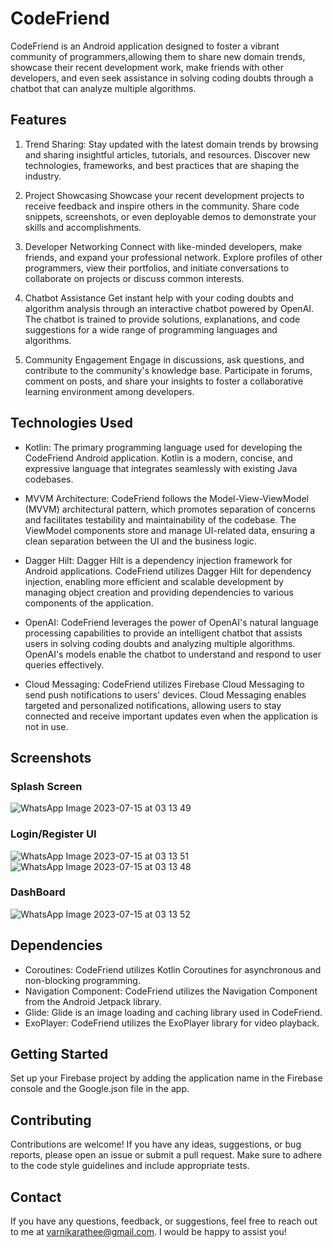 # CodeFriend
CodeFriend is an Android application designed to foster a vibrant community of programmers,allowing them to share new domain trends, showcase their recent development work, make friends with other developers, and even seek assistance in solving coding doubts through a chatbot that can analyze multiple algorithms.

## Features
1) Trend Sharing:
Stay updated with the latest domain trends by browsing and sharing insightful articles, tutorials, and resources. Discover new technologies, frameworks, and best practices that are shaping the industry.

2) Project Showcasing
Showcase your recent development projects to receive feedback and inspire others in the community. Share code snippets, screenshots, or even deployable demos to demonstrate your skills and accomplishments.

3) Developer Networking
Connect with like-minded developers, make friends, and expand your professional network. Explore profiles of other programmers, view their portfolios, and initiate conversations to collaborate on projects or discuss common interests.

4) Chatbot Assistance
Get instant help with your coding doubts and algorithm analysis through an interactive chatbot powered by OpenAI. The chatbot is trained to provide solutions, explanations, and code suggestions for a wide range of programming languages and algorithms.

5) Community Engagement
Engage in discussions, ask questions, and contribute to the community's knowledge base. Participate in forums, comment on posts, and share your insights to foster a collaborative learning environment among developers.

## Technologies Used
- Kotlin: The primary programming language used for developing the CodeFriend Android application. Kotlin is a modern, concise, and expressive language that integrates seamlessly with existing Java codebases.

- MVVM Architecture: CodeFriend follows the Model-View-ViewModel (MVVM) architectural pattern, which promotes separation of concerns and facilitates testability and maintainability of the codebase. The ViewModel components store and manage UI-related data, ensuring a clean separation between the UI and the business logic.

- Dagger Hilt: Dagger Hilt is a dependency injection framework for Android applications. CodeFriend utilizes Dagger Hilt for dependency injection, enabling more efficient and scalable development by managing object creation and providing dependencies to various components of the application.

- OpenAI: CodeFriend leverages the power of OpenAI's natural language processing capabilities to provide an intelligent chatbot that assists users in solving coding doubts and analyzing multiple algorithms. OpenAI's models enable the chatbot to understand and respond to user queries effectively.

- Cloud Messaging: CodeFriend utilizes Firebase Cloud Messaging to send push notifications to users' devices. Cloud Messaging enables targeted and personalized notifications, allowing users to stay connected and receive important updates even when the application is not in use.

## Screenshots
### Splash Screen
![WhatsApp Image 2023-07-15 at 03 13 49](https://github.com/varnikarathee/CodeFriend/assets/77229404/f3e41ba3-61fd-40ed-8ac0-14c0067594e6)
### Login/Register UI
![WhatsApp Image 2023-07-15 at 03 13 51](https://github.com/varnikarathee/CodeFriend/assets/77229404/243fd4a8-0538-4e82-b16c-3499b7df21b0)
![WhatsApp Image 2023-07-15 at 03 13 48](https://github.com/varnikarathee/CodeFriend/assets/77229404/9aa3ca3b-bbf2-419e-be53-4ace120d42b5)
### DashBoard
![WhatsApp Image 2023-07-15 at 03 13 52](https://github.com/varnikarathee/CodeFriend/assets/77229404/caeb2888-a9de-47e4-9c23-a109a9120c4d)



## Dependencies
- Coroutines: CodeFriend utilizes Kotlin Coroutines for asynchronous and non-blocking programming. 
- Navigation Component: CodeFriend utilizes the Navigation Component from the Android Jetpack library.
- Glide: Glide is an image loading and caching library used in CodeFriend. 
- ExoPlayer: CodeFriend utilizes the ExoPlayer library for video playback.
  
## Getting Started
Set up your Firebase project by adding the application name in the Firebase console and the Google.json file in the app.

## Contributing
Contributions are welcome! If you have any ideas, suggestions, or bug reports, please open an issue or submit a pull request. Make sure to adhere to the code style guidelines and include appropriate tests.

## Contact
If you have any questions, feedback, or suggestions, feel free to reach out to me at varnikarathee@gmail.com. I would be happy to assist you!


